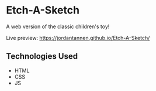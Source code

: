 # Etch-A-Sketch #
A web version of the classic children's toy!

Live preview: https://jordantannen.github.io/Etch-A-Sketch/

## Technologies Used ##
* HTML
* CSS
* JS

